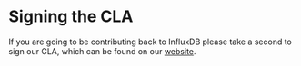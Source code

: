 # Signing the CLA

If you are going to be contributing back to InfluxDB please take a second to sign our CLA, which can be found on our [website](https://influxdata.com/community/cla/).
